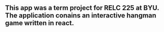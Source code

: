 ## This app was a term project for RELC 225 at BYU. The application conains an interactive hangman game written in react.
